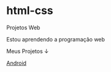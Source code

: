 # html-css
 Projetos Web

 Estou aprendendo a programação web 

 Meus Projetos ↓

 <a href="https://brunomartins95.github.io/html-css/Android/android.html"> Android </a>
